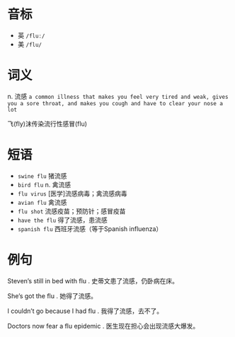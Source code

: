 # 音标

- 英 `/fluː/`
- 美 `/flu/`

# 词义

n. 流感
`a common illness that makes you feel very tired and weak, gives you a sore throat, and makes you cough and have to clear your nose a lot`



飞(fly)沫传染流行性感冒(flu)

# 短语

- `swine flu` 猪流感
- `bird flu` n. 禽流感
- `flu virus` [医学]流感病毒；禽流感病毒
- `avian flu` 禽流感
- `flu shot` 流感疫苗；预防针；感冒疫苗
- `have the flu` 得了流感，患流感
- `spanish flu` 西班牙流感（等于Spanish influenza）

# 例句

Steven’s still in bed with flu .
史蒂文患了流感，仍卧病在床。

She’s got the flu .
她得了流感。

I couldn’t go because I had flu .
我得了流感，去不了。

Doctors now fear a flu epidemic .
医生现在担心会出现流感大爆发。


